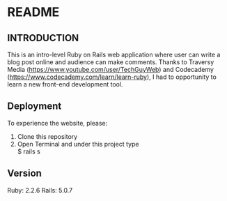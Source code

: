 # README

<h2>INTRODUCTION</h2>

This is an intro-level Ruby on Rails web application where user can write a blog post online and audience can make comments. Thanks to  Traversy Media (https://www.youtube.com/user/TechGuyWeb) and Codecademy (https://www.codecademy.com/learn/learn-ruby), I had to opportunity to learn a new front-end development tool. 

<h2>Deployment</h2>

To experience the website, please:
1. Clone this repository
2. Open Terminal and under this project type <br>
   $ rails s
   
<h2>Version</h2>
Ruby: 2.2.6
Rails: 5.0.7
